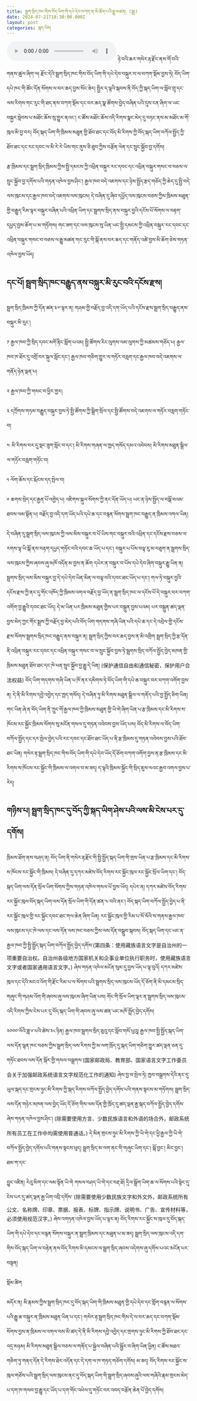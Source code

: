 ```yaml
---
title: སྦྲག་སྲིད་ཁང་གིས་བོད་ཡིག་གི་དཔེ་དེབ་བཀག་ན་མི་ཆོག་པའི་རྒྱུ་མཚན། (སྒྲ།)
date: 2024-07-21T18:30:00.000Z
layout: post
categories: སྐད་ཡིག
---
```


<audio controls src="https://media-trimleng.s3.amazonaws.com/assets/audio/tibetanbannedbook.mp3" type="audio/mpeg"></audio>
ཉེ་བའི་ཆར་གསེར་རྟ་རྫོང་ནས་གོ་བའི་གནས་ཚུལ་ཞིག་ལ། རྫོང་དེའི་སྦྲག་སྲིད་ཁང་གིས་བོད་ཡིག་གི་དཔེ་དེབ་བསྐུར་བ་ལ་བཀག་སྡོམ་བྱས་ཏེ། བོད་ཡིག་དཔེ་ཁང་གི་ཚོང་དོན་སོགས་ལ་བར་ཆད་བྱས་སོང་ཟེར། སྤྱིར་ད་ལྟའི་སྐབས་ནི་བོད་ཀྱི་སྐད་ཡིག་ལ་སློབ་གྲྭ་དང་ལས་རིགས་གང་རུང་གི་ཐད་ནས་བཀག་སྡོམ་དང་བར་ཆད་སྣ་ཚོགས་བྱེད་བཞིན་པའི་དུས་ངན་ཞིག་ལ་ཡང་བསྐྱར་སླེབས་པ་མཐོང་ཆོས་སུ་གྱུར་ནའང་། ང་ཚོས་མཐོང་ཆོས་འདི་རིགས་སྣང་མེད་དུ་བཏང་ནས་མ་མཐོང་མ་གོ་ཁུལ་མི་བྱ་བར། བོད་སྐད་ཡིག་གི་ཁྲིམས་མཐུན་གྱི་ཐོབ་ཐང་དང་བོད་མི་རིགས་ཀྱི་བོད་སྐད་ཡིག་བཀོལ་སྤྱོད་ཀྱི་ཐོབ་ཐང་དང་རང་དབང་ལ་མི་རེ་རེ་ཡིས་གང་ནུས་ཅི་ཐུབ་ཀྱིས་བརྩོན་ལེན་དང་སྲུང་སྐྱོབ་བྱ་དགོས།  

རྩ་ཁྲིམས་དང་སྦྲག་སྲིད་ཁྲིམས་ཀྱིས་སྤྱི་དམངས་ཀྱི་འཕྲིན་བསྐུར་རང་དབང་དང་འཕྲིན་བསྐུར་གསང་བ་བཅས་ལ་སྲུང་སྐྱོབ་བྱ་དགོས་པའི་གཏན་འཁེལ་བྱས་ཤིང་། རྒྱལ་ཁབ་བདེ་འཇགས་དང་ཉེས་སྤྱོད་རྩད་གཅོད་ཀྱི་ཆེད་དུ་སྤྱི་བདེ་ལས་ཁུངས་དང་རྒྱལ་ཁབ་བདེ་འཇགས་ལས་ཁུངས། དེ་བཞིན་དུ་ཞིབ་དཔྱོད་ལས་ཁུངས་བཅས་ཀྱིས་ཁྲིམས་མཐུན་གྱི་བརྒྱུད་རིམ་ལྟར་བསྐུར་བཞིན་པའི་འཕྲིན་ཡིག་དང་སྦྲགས་སྲིད་ནས་བསྐུར་བྱའི་དངོས་པོ་སོགས་ལ་བརྟག་དཔྱད་བྱས་ཆོག་པ་མ་གཏོགས། གང་ཟག་དང་ལས་ཁུངས་སུ་ཡིན་ཡང་སྤྱི་དམངས་ཀྱི་འཕྲིན་བསྐུར་རང་དབང་དང་འཕྲིན་བསྐུར་གསང་བ་བཅས་ལ་རྒྱུ་མཚན་གང་རུང་གི་སྒོ་ནས་བར་ཆད་དང་གནོད་འཚེ་བྱས་མི་ཆོག་ཅེས་གཏན་འཁེལ་བྱས་ཡོད། 

## དང་པོ། སྦྲག་སྲིད་ཁང་བརྒྱུད་ནས་བསྐུར་མི་རུང་བའི་དངོས་རྫས། 

སྦྲག་སྲིད་ཁྲིམས་ཀྱི་དོན་ཚན་༣༧་ལྟར་ན། གཤམ་གྱི་བརྗོད་བྱ་འདི་དག་ཡོད་པའི་དངོས་རྫས་སྦྲག་སྲིད་བརྒྱུད་ནས་བསྐུར་མི་རུང་། 

༡ རྒྱལ་ཁབ་ཀྱི་སྲིད་དབང་མགོ་རྟིང་སློག་པའམ། སྤྱི་ཚོགས་རིང་ལུགས་ལམ་ལུགས་ཀྱི་མཚམས་གཅོད་པ། རྒྱལ་ཁབ་ཁ་ཐོར་དུ་འགྲོ་བར་སྐུལ་སློང་དང་། རྒྱལ་ཁབ་གཅིག་གྱུར་ལ་གཏོར་བརླག་དང་རྒྱལ་ཁབ་བདེ་འཇགས་ལ་གནོད་ཉེན་ལྡན་པ། 

༢ རྒྱལ་ཁབ་ཀྱི་གསང་བ་ཕྱིར་གྱར། 

༣ དཀྲོགས་གཏམ་བརྒྱུད་བསྐུར་བྱས་ཏེ་སྤྱི་ཚོགས་ཀྱི་སྒྲིག་སྲོལ་དང་སྤྱི་ཚོགས་བདེ་འཇགས་ལ་གཏོར་བརླག་གཏོང་བ། 

༤ མི་རིགས་བར་དུ་སྡང་ཟུག་སློང་བ་དང་། མི་རིགས་གཞན་ལ་ཁྱད་གསོད་དམའ་འབེབས། མི་རིགས་མཐུན་སྒྲིལ་ལ་གཏོར་བརླག་གཏོང་བ། 

༥ ལོག་ཆོས་དང་རྨོངས་དད་སྤེལ་བ། 

༦ ཆགས་སྲེད་དང་རྒྱན་པོ་འགྱེད་པ། འཇིགས་སྐུལ་སོགས་ཀྱི་ནང་དོན་ཡོད་པ། ཡང་ན་ཉེས་སྤྱོད་ལ་བསྒོ་བའམ་ཐབས་ལམ་སྟོན་པ། བརྗོད་བྱ་འདི་དག་ཡོད་པའི་དཔེ་ཆ་དང་བརྙན་སོགས་སྦྲག་ཁང་བརྒྱུད་ན་ཁྲིམས་འགལ་ཡིན། 

དེ་བཞིན་དུ་སྦྲག་སྲིད་ལས་ཁུངས་ཀྱི་ལས་མིས་བསྐུར་བ་པོ་ཡིས་གང་བསྐུར་བའི་འཕྲིན་དང་དངོས་རྫས་བཅས་ལ་རགས་ལྟ་ཡི་སྒོ་ནས་བརྟག་དཔྱད་གཏོང་བའི་དབང་ཆ་ཡོད་པ་དང་། བསྐུར་པ་པོས་བལྟ་རུ་མ་བཅུག་ན་སྦྲགས་སྲིད་ལས་ཁུངས་ཀྱིས་ཞབས་ཞུ་མཁོ་འདོན་མ་བྱས་ན་ཆོག དཔེར་ན་བསྐུར་བ་པོས་དཔེ་དེབ་ཞིག་བསྐུར་རྒྱུ་ཡིན་ན། སྦྲགས་སྲིད་ལས་མིས་བསྐུར་བྱ་དེ་དཔེ་དེབ་ཡིན་མིན་ལ་བལྟ་བའི་དབང་ཐང་ཡོད་པ་དང་། གལ་ཏེ་བསྐུར་བྱའི་དངོས་རྫས་ཀྱི་ནང་དུ་གོང་འཁོད་ཀྱི་ཁྲིམས་འགལ་བརྗོད་བྱ་ཡོད་ན་སྦྲག་སྲིད་ཁང་ལ་དངོས་པོ་དེ་བསྐུར་བར་བཀག་འགོག་བྱ་རྒྱུའི་དབང་ཐང་ཡོད། དེ་མ་ཡིན་པར་ཁྲིམས་མཐུན་གྱིས་པར་བསྐྲུན་བྱས་པའམ། པར་བསྐྲུན་ཚད་ལྡན་བྱས་མེད་ཀྱང་གོང་སྨྲས་ཀྱི་བརྗོད་བྱ་མེད་པའི་བོད་ཡིག་གདགས་གཞི་ཡིན་པའི་དཔེ་ཆ་དང་དེ་འབྲེལ་གྱི་དངོས་རྫས་སོགས་སྦྲགས་སྲིད་ཁང་བརྒྱུད་ནས་བསྐུར་ན། སྦྲག་སྲིད་ཀྱིས་བར་ཆད་བྱས་ན་མི་འགྲིག སྦྲག་སྲིད་ཀྱི་རྩ་དོན་ནི་འཕྲིན་བསྐུར་རང་དབང་དང་འཕྲིན་བསྐུར་གསང་བ་ལ་སྲུང་སྐྱོབ་བྱས་ཏེ་སྦྲགས་སྲིད་བཀོལ་སྤྱོད་བྱེད་མཁན་གྱི་ཁྲིམས་མཐུན་ཐོབ་ཐང་དང་ཁེ་ཕན་སྲུང་སྐྱོབ་བྱ་རྒྱུ་དེ་ཡིན། (保护通信自由和通信秘密，保护用户合法权益) བོད་ཡིག་གདགས་གཞི་ཡིན་པ་ཁོ་ནར་དམིགས་ཏེ་བོད་ཡིག་གི་དཔེ་ཆ་བསྐུར་བར་བཀག་འགོག་བྱས་ན། དེ་ནི་མི་རིགས་དབྱེ་འབྱེད་དང་ཁྱད་གསོད། དེ་བཞིན་ཏུ་མི་རིགས་མཐུན་སྒྲིལ་ལ་གནོད་པའི་བྱ་སྤྱོད་ཅིག་ཡིན། གང་ཡིན་ཞེ་ན་བོད་ཡིག་ནི་ཀྲུང་གོ་རྒྱལ་ཁབ་ཀྱི་ཁྲིམས་མཐུན་གྱི་ཡི་གེ་ཞིག་ཡིན་པ་རྩ་ཁྲིམས་དང་མི་རིགས་ས་ཁོངས་རང་སྐྱོང་ཁྲིམས་སོགས་སུ་མངོན་གསལ་དུ་གཏན་འབེབས་བྱས་ཡོད་པས། བོད་མི་རིགས་ལ་བོད་ཡིག་བཀོལ་སྤྱོད་དང་དར་སྤེལ་བྱེད་པའི་རང་དབང་དང་ཐོབ་ཐང་ཡོད་པ་ནི་རྩ་ཁྲིམས་དུ་གཏན་འབེབས་བྱས་པའི་ཐོབ་ཐང་ཡིན། གསེར་རྟ་སྦྲག་སྲིད་ཁང་གིས་བོད་ཡིག་གི་དཔེ་དེབ་ཡོད་དོ་ཅོག་བཀག་འགོག་བྱས་ན་རྩ་ཁྲིམས་དང་མི་རིགས་ས་ཁོངས་རང་སྐྱོང་གི་ཁྲིམས་ལ་འགལ་བ་མ་ཟད། ད་ལྟའི་ཁྲིམས་སྐྱོང་གི་སྲིད་ཇུས་ལའང་རྒྱབ་འགལ་བྱས་པ་རེད། 

## གཉིས་པ། སྦྲག་སྲིད་ཁང་དུ་བོད་ཀྱི་སྐད་ཡིག་ཤེས་པའི་ལས་མི་ངེས་པར་དུ་དགོས། 

ཁྲིམས་ཐོག་ནས་བཤད་ན། བོད་ཡིག་ནི་གསེར་རྟ་རྫོང་གི་སྤྱི་སྤྱོད་སྐད་ཡིག་གི་གྲས་ཡིན་པ་རྩ་ཁྲིམས་དང་མི་རིགས་ས་ཁོངས་རང་སྐྱོང་གི་ཁྲིམས། དེ་བཞིན་དུ་དཀར་མཛེས་བོད་རིགས་རང་སྐྱོང་ཁུལ་རང་སྐྱོང་སྲོལ་ཡིག་དང་། བོད་སྐད་ཡིག་ལས་དོན་སྲོལ་ཡིག་སོགས་ཀྱིས་གཏན་འཁེལ་གསལ་པོ་བྱས་ཡོད། དཔེར་ན། དཀར་མཛེས་བོད་རིགས་རང་སྐྱོང་ཁུལ་བོད་སྐད་ཡིག་ལས་དོན་སྲོལ་ཡིག་གི་དོན་ཚན་༤་བའི་ནང་། བོད་སྐད་ཡིག་བཀོལ་སྤྱོད་བྱེད་པ་ནི་རང་སྐྱོང་ཁུལ་གྱི་རང་སྐྱོང་དབང་ཐང་གལ་ཆེན་ཞིག་ཡིན། རང་སྐྱོང་ཁུལ་གྱི་རིམ་པ་སོ་སོའི་ས་གནས་རྒྱལ་ཁབ་ལས་ཁུངས་དང་ཁེ་ལས་དང་ལས་དོན་ལས་ཁང་བཅས་ཀྱིས་ལས་དོན་བསྒྲུབ་སྐབས། བོད་སྐད་ཡིག་དང་ཡང་ན་རྒྱལ་ཁབ་ཀྱི་སྤྱི་སྤྱོད་སྐད་ཡིག་བཀོལ་སྤྱོད་བྱེད་དགོས་(第四条：使用藏族语言文字是自治州的一项重要自治权。自治州各级地方国家机关和企事业单位执行职务时，使用藏族语言文字或者国家通用语言文字。) ཞེས་གཏན་འཁེལ་མངོན་སུམ་དུ་བྱས་ཡོད་པ་ལྟ་བུའོ། དཀར་མཛེས་ཁུལ་དང་དེའི་མངའ་འོག་གི་རྫོང་རིམ་པ་ལ་སོགས་པའི་སྦྲགས་སྲིད་ལས་ཁུངས་ཡོད་དོ་ཅོག་ནི་མི་དམངས་སྲིད་གཞུང་གི་གཤམ་འོག་གི་ཞབས་ཞུ་ལས་ཁུངས་ཞིག་ཡིན་པས། གོང་གི་སྲོལ་ཡིག་ལྟར་ན་སྦྲགས་སྲིད་ལས་ཁུངས་འདི་རིགས་ཀྱིས་ངེས་པར་དུ་བོད་སྐད་ཡིག་གི་ཞབས་ཞུ་ལས་ཚན་ཡང་མཁོ་སྤྲོད་བྱེད་དགོས།

༢༠༠༠་ལོའི་ཟླ་༦་པའི་ཚེས་༢༨་ཉིན། རྒྱལ་ཁབ་སྦྲགས་སྲིད་ཅུའུ་དང་སློབ་གསོ་པུའུ། རྒྱལ་ཁབ་སྤྱི་སྤྱོད་སྐད་ཡིག་ལས་དོན་ལྷན་ཁང་བཅས་ཀྱིས་སྦྲག་སྲིད་ལས་རིགས་ཀྱི་མ་ལག་ཁྲོད་དུ་སྐད་ཡིག་གཅིག་གྱུར་ཚད་ལྡན་ཅན་དུ་གཏོང་ཐབས་ལས་དོན་སྐོར་གྱི་གསལ་བསྒྲགས་(国家邮政局、教育部、国家语言文字工作委员会关于加强邮政系统语言文字规范化工作的通知) ཞེས་བྱ་བ་སྤེལ་ཏེ། ཁྱབ་བསྒྲགས་དེའི་ནང་དུ་ཡུལ་སྐད་དང་གྲངས་ཉུང་མི་རིགས་ཀྱི་སྐད་རིགས་བཀོལ་སྤྱོད་བྱེད་དགོས་པའི་གནས་སྟངས་མ་གཏོགས། སྦྲག་སྲིད་ལས་དོན་གཉེར་མཁན་ལས་བྱེད་ཡོད་དོ་ཅོག་གིས་ལས་དོན་གྱི་ཁྲོད་དུ་ཚད་ལྡན་རྒྱ་སྐད་བཀོལ་སྤྱོད་བྱེད་དགོས་ཞེས་གཏན་འཁེལ་བྱས་ཤིང་། (除需要使用方言、少数民族语言和外语的场合外，邮政系统所有员工在工作中均需使用普通话。) དེ་མིན་གྲངས་ཉུང་མི་རིགས་ཀྱི་ཡི་གེ་དང་ཕྱི་རྒྱལ་ཀྱི་ཡི་གེ་བཀོལ་སྤྱོད་བྱེད་དགོས་པའི་གནས་སྟངས་ཕུད། སྦྲག་སྲིད་མ་ལག་ནང་གི་གཞུང་ཡིག་དང་། སྒོ་བྱང་། མིང་བྱང་། ཐམ་ག་དང་

བྱུང་འཛིན། རེའུ་མིག་དང་ལམ་སྟོན་ཡི་གེ གསལ་བཤད་ཡི་གེ་དང་བརྡ་ཐོ། དྲིལ་སྒྲོག་ཡིག་ཆ་ལ་སོགས་པའི་སྟེང་དུ་ངེས་པར་དུ་ཚད་ལྡན་རྒྱ་ཡིག་འབྲི་དགོས་ (除需要使用少数民族文字和外文外，邮政系统所有公文、名称牌、印章、票据、报表、标牌、指示牌、说明书、广告、宣传材料等，必须使用规范汉字。) ཞེས་འགཏན་འཁེལ་བྱས་ཡོད་པ་ལྟར་ན། བོད་རིགས་རང་སྐྱོང་ས་ཁུལ་དུ་བོད་སྐད་ཡིག་གི་དཔེ་དེབ་དང་བརྙན་སོགས་བསྐུར་ན་སྦྲག་ཁྲིམས་དང་མཐུན་པ་མ་ཟད། སྦྲག་སྲིད་ལས་ཁུངས་འདི་དག་གིས་བོད་སྐད་ཡིག་ལ་བརྟེན་ནས་བོད་རིགས་མི་དམངས་ལ་སྦྲག་སྲིད་ཞབས་འདེགས་ཞུ་དགོས་པའང་མངོན་པར་བསྟན། 

སྡོམ་ཚིག 

མདོར་ན། མི་རྣམས་ཀྱིས་སྦྲག་སྲིད་ཁང་དུ་བོད་སྐད་ཡིག་གི་ཁྲིམས་མཐུན་གྱི་དཔེ་དེབ་དང་གློག་བརྙན་ལ་སོགས་པའི་རྒྱུ་ཆ་བསྐུར་ན་ཁྲིམས་མཐུན་ཡིན་པ་དང་། གསེར་རྟ་སྦྲག་སྲིད་ཁང་གིས་དེ་ལ་བར་ཆད་དང་བཀག་སྡོམ་སོགས་བྱས་ན་ཁྲིམས་ལ་འགལ་བས་མི་ཚད་དེ་ནི་མི་རིགས་དབྱེ་འབྱེད་དང་གྲགས་ཉུང་མི་རིགས་ཀྱི་ཐོབ་ཐང་དང་འདྲ་མཉམ། མི་རིགས་མཐུན་སྒྲིལ་བཅས་ལ་གནོད་པ་སྐྱེལ་བཞིན་པའི་སྦྱོར་བ་ཞིག་ཡིན་ཕྱིན། ང་ཚོས་མཐའ་གཅིག་ཏུ་གནད་དོན་དེ་རིགས་ཐེར་འདོན་དང་དེ་དག་ལ་ཁ་གཏད་གཅོག་དགོས། མ་ཟད། བོད་རིགས་རང་སྐྱོང་ས་ཁུལ་གཙོས་པའི་སྦྲག་སྲིད་ལས་ཁུངས་ནང་དུ་བོད་སྐད་ཡིག་གི་སྦྲག་སྲིད་ཞབས་ཞུའི་ལས་གཞིའི་རྣམ་གྲངས་མེད་པ་དག་ཁ་གསབ་བྱ་རྒྱུ་དང་ཡོད་པ་དག་གོང་འཕེལ་དུ་གཏོང་བར་འབད་བརྩོན་ཆེན་པོ་བྱེད་དགོས། 
